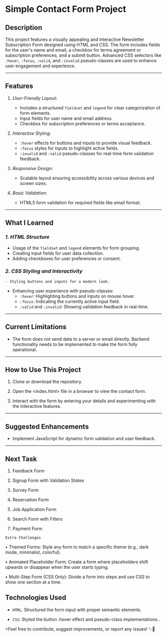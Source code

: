 # Simple Contact Form Project 

## **Description** 

This project features a visually appealing and interactive Newsletter Subscription Form designed using HTML and CSS. The form includes fields for the user's name and email, a checkbox for terms agreement or subscription preferences, and a submit button. Advanced CSS selectors like `:hover`, `:focus`, `:valid`, and `:invalid` pseudo-classes are used to enhance user engagement and experience.


---


## **Features**  

1. *User-Friendly Layout*:  
   - Includes a structured `fieldset` and `legend` for clear categorization of form elements.  
   - Input fields for user name and email address.  
   - Checkbox for subscription preferences or terms acceptance.  

2. *Interactive Styling*:  
   - `:hover` effects for buttons and inputs to provide visual feedback.  
   - `:focus` styles for inputs to highlight active fields.  
   - `:invalid` and `:valid` pseudo-classes for real-time form validation feedback.  

3. *Responsive Design*:  
   - Scalable layout ensuring accessibility across various devices and screen sizes.  

4. *Basic Validation*:  
   - HTML5 form validation for required fields like email format.  


---


## **What I Learned**  

### *1. HTML Structure*  
   - Usage of the `fieldset` and `legend` elements for form grouping.  
   - Creating input fields for user data collection.  
   - Adding checkboxes for user preferences or consent.  

### *2. CSS Styling and Interactivity*  

    - Styling buttons and inputs for a modern look.  
   - Enhancing user experience with pseudo-classes:  
      - *`:hover`*: Highlighting buttons and inputs on mouse hover.  
      - *`:focus`*: Indicating the currently active input field.  
      - *`:valid`* and *`:invalid`*: Showing validation feedback in real-time.  


---


## **Current Limitations**

- The form does not send data to a server or email directly. Backend functionality needs to be implemented to make the form fully operational.


---


## **How to Use This Project**

1. Clone or download the repository.

2. Open the <index.html> file in a browser to view the contact form.
   
3. Interact with the form by entering your details and experimenting with the interactive features.  


---


## **Suggested Enhancements**   
- Implement JavaScript for dynamic form validation and user feedback.  


---


## **Next Task**

1.	Feedback Form

2.	Signup Form with Validation States

3.	Survey Form

4.	Reservation Form

5.	Job Application Form

6.	Search Form with Filters

7.	Payment Form

`Extra Challenges`

•	Themed Forms: Style any form to match a specific theme (e.g., dark mode, minimalist, colorful).

•	Animated Placeholder Form: Create a form where placeholders shift upwards or disappear when the user starts typing.

•	Multi-Step Form (CSS Only): Divide a form into steps and use CSS to show one section at a time.




## **Technologies Used**

- `HTML`: Structured the form input with proper semantic elements.

- `CSS`: Styled the button :hover effect and pseudo-class implementations..


<Feel free to contribute, suggest improvements, or report any issues! ✨🚀